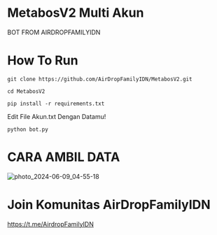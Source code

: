 # MetabosV2 Multi Akun
BOT FROM AIRDROPFAMILYIDN

# How To Run 

```
git clone https://github.com/AirDropFamilyIDN/MetabosV2.git
```
```
cd MetabosV2
```
```
pip install -r requirements.txt
```
Edit File Akun.txt Dengan Datamu!
```
python bot.py
```
# CARA AMBIL DATA
![photo_2024-06-09_04-55-18](https://github.com/AirDropFamilyIDN/MetabosV2/assets/162557346/11e493b9-8d56-4ab6-9e8a-cf0abcfad887)

# Join Komunitas AirDropFamilyIDN
https://t.me/AirdropFamilyIDN
